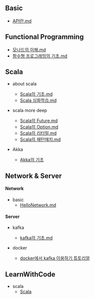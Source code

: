 ## Basic

* [API란.md](https://github.com/codingwanee/TIL/blob/main/Basic/about-API.md)


## Functional Programming

* [모나드의 이해.md](https://github.com/codingwanee/TIL/blob/main/FunctionalProgramming/MonadBasic.md)
* [함수형 프로그래밍의 기초.md](https://github.com/codingwanee/TIL/blob/main/FunctionalProgramming/FunctionalProgrammingBasic.md)
   

## Scala

* about scala
  * [Scala의 기초.md](https://github.com/codingwanee/TIL/blob/main/Scala/HelloScala.md)
  * [Scala 심화학습.md](https://github.com/codingwanee/TIL/blob/main/Scala/ScalaDeep.md)

* scala more deep
  * [Scala의 Future.md](https://github.com/codingwanee/TIL/blob/main/Scala/ScalaFuture.md)
  * [Scala의 Option.md](https://github.com/codingwanee/TIL/blob/main/Scala/ScalaOption.md)
  * [Scala의 리터럴.md](https://github.com/codingwanee/TIL/blob/main/Scala/ScalaLiteral.md)
  * [Scala의 패턴매치.md](https://github.com/codingwanee/TIL/blob/main/Scala/ScalaPatternMatch.md)

* Akka
  * [Akka의 기초](https://github.com/codingwanee/TIL/tree/main/Scala/Akka)


## Network & Server

#### Network

* basic
  * [HelloNetwork.md](https://github.com/codingwanee/TIL/blob/main/Network/HelloNetwork.md)


#### Server

* kafka
  * [kafka의 기초.md](https://github.com/codingwanee/TIL/blob/main/Server/kafka.md)

* docker
  * [docker에서 kafka 이용하기 튜토리얼](https://github.com/codingwanee/TIL/blob/main/Server/docker/docker-kafka.md)


## LearnWithCode
* scala
  * [Scala](https://github.com/codingwanee/TIL/tree/main/Scala/LearnWithCode)
